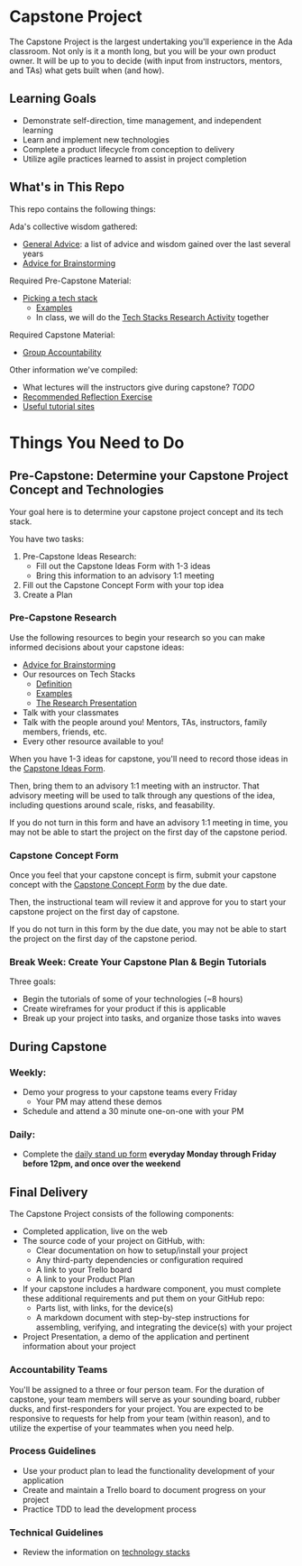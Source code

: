 # Capstone Project
The Capstone Project is the largest undertaking you'll experience in the Ada classroom. Not only is it a month long, but you will be your own product owner. It will be up to you to decide (with input from instructors, mentors, and TAs) what gets built when (and how).

## Learning Goals
- Demonstrate self-direction, time management, and independent learning
- Learn and implement new technologies
- Complete a product lifecycle from conception to delivery
- Utilize agile practices learned to assist in project completion

## What's in This Repo

This repo contains the following things:

Ada's collective wisdom gathered:
- [General Advice](advice.md): a list of advice and wisdom gained over the last several years
- [Advice for Brainstorming](brainstorming.md)

Required Pre-Capstone Material:
- [Picking a tech stack](tech-stacks.md)
  - [Examples](tech-stack-examples.md)
  - In class, we will do the [Tech Stacks Research Activity](tech-stack-research.md) together

Required Capstone Material:
- [Group Accountability](groups.md)

Other information we've compiled:
- What lectures will the instructors give during capstone? *TODO*
- [Recommended Reflection Exercise](reflections.md)
- [Useful tutorial sites](tutorials-sites.md)

# Things You Need to Do

## Pre-Capstone: Determine your Capstone Project Concept and Technologies

Your goal here is to determine your capstone project concept and its tech stack.

You have two tasks:

1. Pre-Capstone Ideas Research:
    - Fill out the Capstone Ideas Form with 1-3 ideas
    - Bring this information to an advisory 1:1 meeting
2. Fill out the Capstone Concept Form with your top idea
3. Create a Plan

### Pre-Capstone Research

Use the following resources to begin your research so you can make informed decisions about your capstone ideas:

- [Advice for Brainstorming](brainstorming.md)
- Our resources on Tech Stacks
  - [Definition](tech-stacks.md)
  - [Examples](tech-stack-examples.md)
  - [The Research Presentation](tech-stack-research.md)
- Talk with your classmates
- Talk with the people around you! Mentors, TAs, instructors, family members, friends, etc.
- Every other resource available to you!

When you have 1-3 ideas for capstone, you'll need to record those ideas in the [Capstone Ideas Form]().

Then, bring them to an advisory 1:1 meeting with an instructor. That advisory meeting will be used to talk through any questions of the idea, including questions around scale, risks, and feasability.

If you do not turn in this form and have an advisory 1:1 meeting in time, you may not be able to start the project on the first day of the capstone period.

### Capstone Concept Form

Once you feel that your capstone concept is firm, submit your capstone concept with the [Capstone Concept Form]() by the due date.

Then, the instructional team will review it and approve for you to start your capstone project on the first day of capstone.

If you do not turn in this form by the due date, you may not be able to start the project on the first day of the capstone period.

### Break Week: Create Your Capstone Plan & Begin Tutorials

Three goals:

- Begin the tutorials of some of your technologies (~8 hours)
- Create wireframes for your product if this is applicable
- Break up your project into tasks, and organize those tasks into waves

## During Capstone

### Weekly:
- Demo your progress to your capstone teams every Friday
  - Your PM may attend these demos
- Schedule and attend a 30 minute one-on-one with your PM

### Daily:
- Complete the [daily stand up form]() __everyday Monday through Friday before 12pm, and once over the weekend__

## Final Delivery
The Capstone Project consists of the following components:
- Completed application, live on the web
- The source code of your project on GitHub, with:
  - Clear documentation on how to setup/install your project
  - Any third-party dependencies or configuration required
  - A link to your Trello board
  - A link to your Product Plan
- If your capstone includes a hardware component, you must complete these additional requirements and put them on your GitHub repo:
  - Parts list, with links, for the device(s)
  - A markdown document with step-by-step instructions for assembling, verifying, and integrating the device(s) with your project
- Project Presentation, a demo of the application and pertinent information about your project

### Accountability Teams
You'll be assigned to a three or four person team. For the duration of capstone, your team members will serve as your sounding board, rubber ducks, and first-responders for your project. You are expected to be responsive to requests for help from your team (within reason), and to utilize the expertise of your teammates when you need help.

### Process Guidelines
- Use your product plan to lead the functionality development of your application
- Create and maintain a Trello board to document progress on your project
- Practice TDD to lead the development process

### Technical Guidelines
- Review the information on [technology stacks](tech-stacks.md)

